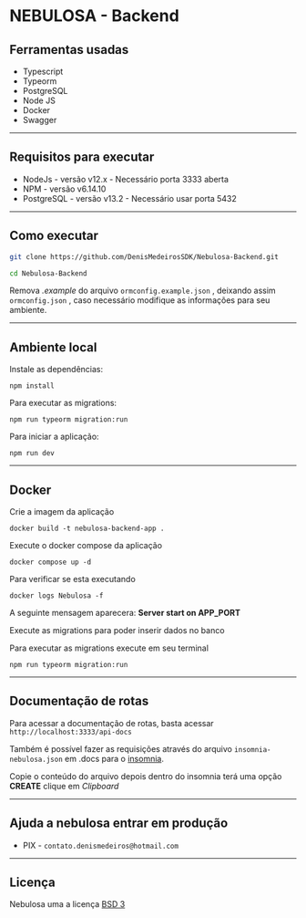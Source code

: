 # NEBULOSA - Backend

## Ferramentas usadas

- Typescript
- Typeorm
- PostgreSQL
- Node JS
- Docker
- Swagger

---

## Requisitos para executar

- NodeJs - versão v12.x - Necessário porta 3333 aberta
- NPM - versão v6.14.10
- PostgreSQL - versão v13.2 - Necessário usar porta 5432

---

## Como executar

```bash
git clone https://github.com/DenisMedeirosSDK/Nebulosa-Backend.git

cd Nebulosa-Backend

```

Remova _.example_ do arquivo `ormconfig.example.json` , deixando assim
`ormconfig.json` , caso necessário modifique as informações para seu ambiente.

---

## Ambiente local

Instale as dependências:

`npm install`

Para executar as migrations:

`npm run typeorm migration:run`

Para iniciar a aplicação:

`npm run dev`

---

## Docker

Crie a imagem da aplicação

`docker build -t nebulosa-backend-app .`

Execute o docker compose da aplicação

`docker compose up -d`

Para verificar se esta executando

`docker logs Nebulosa -f`

A seguinte mensagem aparecera: **Server start on APP_PORT**

Execute as migrations para poder inserir dados no banco

Para executar as migrations execute em seu terminal

`npm run typeorm migration:run`

---

## Documentação de rotas

Para acessar a documentação de rotas, basta acessar `http://localhost:3333/api-docs`

Também é possível fazer as requisições através do arquivo `insomnia-nebulosa.json` em .docs para o
[insomnia](https://insomnia.rest/).

Copie o conteúdo do arquivo depois dentro do insomnia terá uma opção **CREATE** clique em _Clipboard_

---

## Ajuda a nebulosa entrar em produção

- PIX - `contato.denismedeiros@hotmail.com`

---

## Licença

Nebulosa uma a licença [BSD 3](LICENSE)
